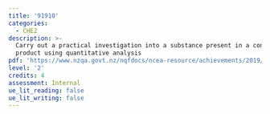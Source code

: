 ```yaml
---
title: '91910'
categories:
  - CHE2
description: >-
  Carry out a practical investigation into a substance present in a consumer
  product using quantitative analysis
pdf: 'https://www.nzqa.govt.nz/nqfdocs/ncea-resource/achievements/2019/as91910.pdf'
level: '2'
credits: 4
assessment: Internal
ue_lit_reading: false
ue_lit_writing: false
---
```


